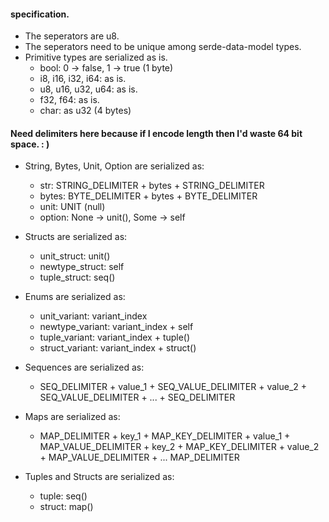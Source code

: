 #### specification.
- The seperators are u8.
- The seperators need to be unique among serde-data-model types.
- Primitive types are serialized as is.
    - bool: 0 -> false, 1 -> true (1 byte)
    - i8, i16, i32, i64: as is.
    - u8, u16, u32, u64: as is.
    - f32, f64: as is.
    - char: as u32 (4 bytes)

#### Need delimiters here because if I encode length then I'd waste 64 bit space. : )
- String, Bytes, Unit, Option are serialized as:
    - str: STRING_DELIMITER + bytes + STRING_DELIMITER
    - bytes: BYTE_DELIMITER + bytes + BYTE_DELIMITER
    - unit: UNIT (null)
    - option: None -> unit(), Some -> self

- Structs are serialized as:
    - unit_struct: unit()
    - newtype_struct: self
    - tuple_struct: seq()

- Enums are serialized as:
    - unit_variant: variant_index
    - newtype_variant: variant_index + self
    - tuple_variant: variant_index + tuple()
    - struct_variant: variant_index + struct()

- Sequences are serialized as:
    - SEQ_DELIMITER + value_1 + SEQ_VALUE_DELIMITER + value_2 + SEQ_VALUE_DELIMITER + ... + SEQ_DELIMITER

- Maps are serialized as:
    - MAP_DELIMITER +
        key_1 + MAP_KEY_DELIMITER +
        value_1 + MAP_VALUE_DELIMITER +
        key_2 + MAP_KEY_DELIMITER +
        value_2 + MAP_VALUE_DELIMITER +
        ...
    MAP_DELIMITER

- Tuples and Structs are serialized as:
    - tuple: seq()
    - struct: map()
